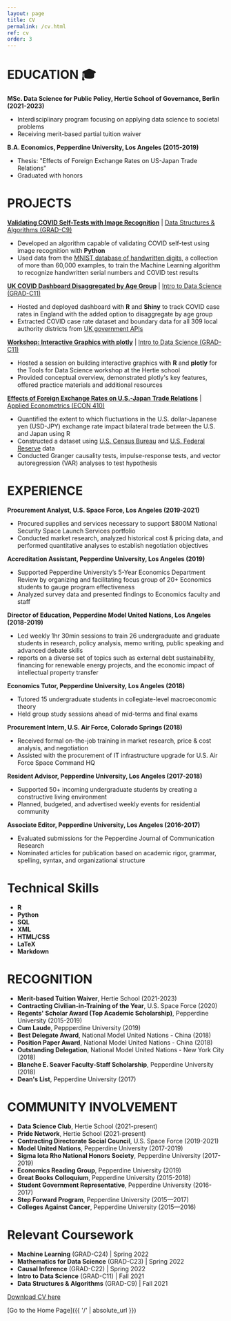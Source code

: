 ```yaml
---
layout: page
title: CV
permalink: /cv.html
ref: cv
order: 3
---
```


# **EDUCATION** 🎓
**MSc. Data Science for Public Policy, Hertie School of Governance, Berlin (2021-2023)**
  * Interdisciplinary program focusing on applying data science to societal problems
  * Receiving merit-based partial tuition waiver

**B.A. Economics, Pepperdine University, Los Angeles (2015-2019)**
  * Thesis: "Effects of Foreign Exchange Rates on US-Japan Trade Relations"
  * Graduated with honors

# **PROJECTS**
**[Validating COVID Self-Tests with Image Recognition](/projects.html#validating-covid-self-tests)** \| [Data Structures & Algorithms (GRAD-C9)](https://www.hertie-school.org/en/study/course-catalogue/course/course/data-structures-and-algorithms)
  * Developed an algorithm capable of validating COVID self-test using image recognition with **Python**
  * Used data from the [MNIST database of handwritten digits](http://yann.lecun.com/exdb/mnist/), a collection of more than 60,000 examples, to train the Machine Learning algorithm to recognize handwritten serial numbers and COVID test results

**[UK COVID Dashboard Disaggregated by Age Group](/projects.html#uk-covid-dashboard)** \| [Intro to Data Science (GRAD-C11)](https://www.hertie-school.org/en/study/course-catalogue/course/course/introduction-to-data-science)
  * Hosted and deployed dashboard with **R** and **Shiny** to track COVID case rates in England with the added option to disaggregate by age group
  * Extracted COVID case rate dataset and boundary data for all 309 local authority districts from [UK government APIs](https://coronavirus.data.gov.uk)

**[Workshop: Interactive Graphics with plotly](https://github.com/smkerr/plotly-workshop)** \| [Intro to Data Science (GRAD-C11)](https://www.hertie-school.org/en/study/course-catalogue/course/course/introduction-to-data-science)
  * Hosted a session on building interactive graphics with **R** and **plotly** for the Tools for Data Science workshop at the Hertie school
  * Provided conceptual overview, demonstrated plotly's key features, offered practice materials and additional resources

**[Effects of Foreign Exchange Rates on U.S.-Japan Trade Relations](https://github.com/smkerr/FOREX-trade)** \| [Applied Econometrics (ECON 410)](https://seaver.pepperdine.edu/social-science/undergraduate/economics/)
  * Quantified the extent to which fluctuations in the U.S. dollar-Japanese yen (USD-JPY) exchange rate impact bilateral trade between the U.S. and Japan using R
  * Constructed a dataset using [U.S. Census Bureau](https://www.census.gov/foreign-trade/statistics/country/index.html) and [U.S. Federal Reserve](https://fred.stlouisfed.org/series/DEXJPUS) data
  * Conducted Granger causality tests, impulse-response tests, and vector autoregression (VAR) analyses to test hypothesis

# **EXPERIENCE**
**Procurement Analyst, U.S.  Space Force, Los Angeles (2019-2021)**
  * Procured supplies and services necessary to support $800M National Security Space Launch Services portfolio
  * Conducted market research, analyzed historical cost & pricing data, and performed quantitative analyses to establish negotiation objectives

**Accreditation Assistant, Pepperdine University, Los Angeles (2019)**
  * Supported Pepperdine University’s 5-Year Economics Department Review by organizing and facilitating focus group of 20+ Economics students to gauge program effectiveness
  * Analyzed survey data and presented findings to Economics faculty and staff

**Director of Education, Pepperdine Model United Nations, Los Angeles (2018-2019)**
  * Led weekly 1hr 30min sessions to train 26 undergraduate and graduate students in research, policy analysis, memo writing, public speaking and advanced debate skills
  * reports on a diverse set of topics such as external debt sustainability, financing for renewable energy projects, and the economic impact of intellectual property transfer

**Economics Tutor, Pepperdine University, Los Angeles (2018)**
  * Tutored 15 undergraduate students in collegiate-level macroeconomic theory
  * Held group study sessions ahead of mid-terms and final exams

**Procurement Intern, U.S. Air Force, Colorado Springs (2018)**
  * Received formal on-the-job training in market research, price & cost analysis, and negotiation
  * Assisted with the procurement of IT infrastructure upgrade for U.S. Air Force Space Command HQ

**Resident Advisor, Pepperdine University, Los Angeles (2017-2018)**
  * Supported 50+ incoming undergraduate students by creating a constructive living environment
  * Planned, budgeted, and advertised weekly events for residential community

**Associate Editor, Pepperdine University, Los Angeles (2016-2017)**
  * Evaluated submissions for the Pepperdine Journal of Communication Research
  * Nominated articles for publication based on academic rigor, grammar, spelling, syntax, and organizational structure

# **Technical Skills**
* **R**
* **Python**
* **SQL**
* **XML**
* **HTML/CSS**
* **LaTeX**
* **Markdown**

# **RECOGNITION**
* **Merit-based Tuition Waiver**, Hertie School (2021-2023)
* **Contracting Civilian-in-Training of the Year**, U.S. Space Force (2020)
* **Regents' Scholar Award (Top Academic Scholarship)**, Pepperdine University (2015-2019)
* **Cum Laude**, Peppperdine University (2019)
* **Best Delegate Award**, National Model United Nations - China (2018)
* **Position Paper Award**, National Model United Nations - China (2018)
* **Outstanding Delegation**, National Model United Nations - New York City (2018)
* **Blanche E. Seaver Faculty-Staff Scholarship**, Pepperdine University (2018)
* **Dean's List**, Pepperdine University (2017)

# **COMMUNITY INVOLVEMENT**
* **Data Science Club**, Hertie School (2021-present)
* **Pride Network**, Hertie School (2021-present)
* **Contracting Directorate Social Council**, U.S. Space Force (2019-2021)
* **Model United Nations**, Pepperdine University (2017-2019)
* **Sigma Iota Rho National Honors Society**, Pepperdine University (2017-2019)
* **Economics Reading Group**, Pepperdine University (2019)
* **Great Books Colloquium**, Pepperdine University (2015-2018)
* **Student Government Representative**, Pepperdine University (2016-2017)
* **Step Forward Program**, Pepperdine University (2015—2017)
* **Colleges Against Cancer**, Pepperdine University (2015—2016)

# **Relevant Coursework**
* **Machine Learning** (GRAD-C24) \| Spring 2022
* **Mathematics for Data Science** (GRAD-C23) \| Spring 2022
* **Causal Inference** (GRAD-C22) \| Spring 2022
* **Intro to Data Science** (GRAD-C11) \| Fall 2021
* **Data Structures & Algorithms** (GRAD-C9) \| Fall 2021

[Download CV here]()

[Go to the Home Page]({{ '/' | absolute_url }})
